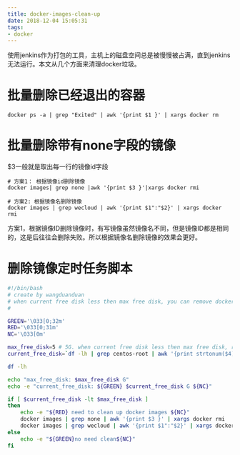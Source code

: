 ```yaml
---
title: docker-images-clean-up
date: 2018-12-04 15:05:31
tags:
- docker
---
```


使用jenkins作为打包的工具，主机上的磁盘空间总是被慢慢被占满，直到jenkins无法运行。本文从几个方面来清理docker垃圾。

# 批量删除已经退出的容器

```
docker ps -a | grep "Exited" | awk '{print $1 }' | xargs docker rm
```

# 批量删除带有none字段的镜像

$3一般就是取出每一行的镜像id字段

```
# 方案1： 根据镜像id删除镜像
docker images| grep none |awk '{print $3 }'|xargs docker rmi

# 方案2: 根据镜像名删除镜像
docker images | grep wecloud | awk '{print $1":"$2}' | xargs docker rmi
```

方案1，根据镜像ID删除镜像时，有写镜像虽然镜像名不同，但是镜像ID都是相同的，这是后往往会删除失败。所以根据镜像名删除镜像的效果会更好。


# 删除镜像定时任务脚本

```sh
#!/bin/bash
# create by wangduanduan
# when current free disk less then max free disk, you can remove docker images
#

GREEN='\033[0;32m'
RED='\033[0;31m'
NC='\033[0m'

max_free_disk=5 # 5G. when current free disk less then max free disk, remove docker images
current_free_disk=`df -lh | grep centos-root | awk '{print strtonum($4)}'`

df -lh

echo "max_free_disk: $max_free_disk G"
echo -e "current_free_disk: ${GREEN} $current_free_disk G ${NC}"

if [ $current_free_disk -lt $max_free_disk ]
then
	echo -e "${RED} need to clean up docker images ${NC}"
	docker images | grep none | awk '{print $3 }' | xargs docker rmi
	docker images | grep wecloud | awk '{print $1":"$2}' | xargs docker rmi
else
	echo -e "${GREEN}no need clean${NC}"
fi
```
